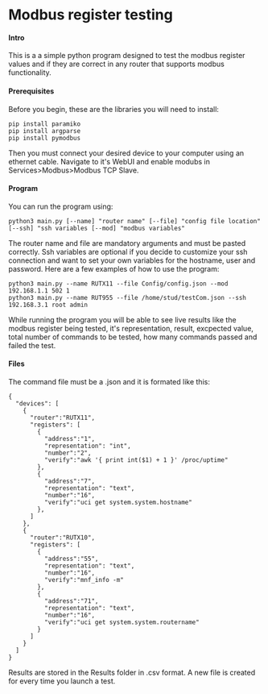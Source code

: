 # Modbus register testing
#### Intro
This is a a simple python program designed to test the modbus register values and if they are correct in any router that supports modbus functionality.
#### Prerequisites
Before you begin, these are the libraries you will need to install:
```
pip install paramiko
pip install argparse
pip install pymodbus
```
Then you must connect your desired device to your computer using an ethernet cable. Navigate to it's WebUI and enable modubs in Services>Modbus>Modbus TCP Slave.
#### Program
You can run the program using:
```
python3 main.py [--name] "router name" [--file] "config file location" [--ssh] "ssh variables [--mod] "modbus variables"
```
The router name and file are mandatory arguments and must be pasted correctly. Ssh variables are optional if you decide to customize your ssh connection and want to set your own variables for the hostname, user and password. Here are a few examples of how to use the program:
```
python3 main.py --name RUTX11 --file Config/config.json --mod 192.168.1.1 502 1
python3 main.py --name RUT955 --file /home/stud/testCom.json --ssh 192.168.3.1 root admin
```
While running the program you will be able to see live results like the modbus register being tested, it's representation, result, excpected value, total number of commands to be tested, how many commands passed and failed the test.
#### Files
The command file must be a .json and it is formated like this:
```
{
  "devices": [
    {
      "router":"RUTX11",
      "registers": [
        {
          "address":"1",
          "representation": "int",
          "number":"2",
          "verify":"awk '{ print int($1) + 1 }' /proc/uptime"
        },
        {
          "address":"7",
          "representation": "text",
          "number":"16",
          "verify":"uci get system.system.hostname"
        },
      ]
    },
    {
      "router":"RUTX10",
      "registers": [
        {
          "address":"55",
          "representation": "text",
          "number":"16",
          "verify":"mnf_info -m"
        },
        {
          "address":"71",
          "representation": "text",
          "number":"16",
          "verify":"uci get system.system.routername"
        }
      ]
    }
  ]
}
```
Results are stored in the Results folder in .csv format. A new file is created for every time you launch a test.